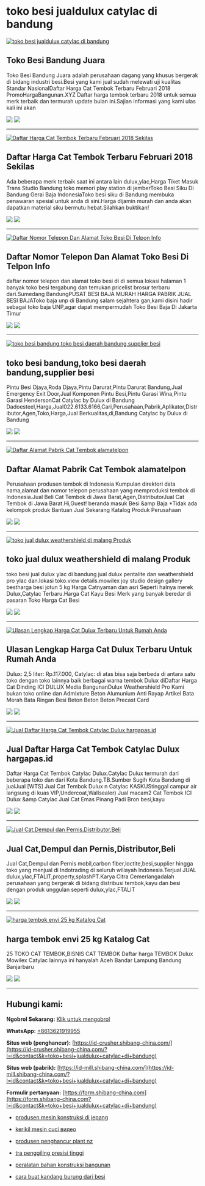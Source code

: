 # toko besi jualdulux catylac di bandung

<a href="https://swt.shibang-china.com/?l=id&img&k=toko+besi+jualdulux+catylac+di+bandung" target="_blank">![toko besi jualdulux catylac di bandung](http://static.shibang-china.com/all-800x300/677.jpg)</a>

## Toko Besi Bandung Juara
Toko Besi Bandung Juara adalah perusahaan dagang yang khusus bergerak di bidang industri besi.Besi yang kami jual sudah melewati uji kualitas Standar NasionalDaftar Harga Cat Tembok Terbaru Februari 2018 PromoHargaBangunan.XYZ Daftar harga tembok terbaru 2018 untuk semua merk terbaik dan termurah update bulan ini.Sajian informasi yang kami ulas kali ini akan


<a href="https://whatsapp.shibangsoft.com/WhatsApp.php" target="_blank" title="WhatsApp">![](http://static.shibang-china.com/icon/whatsapp.png)</a> <a href="https://swt.shibang-china.com/?l=id&icon&k=toko+besi+jualdulux+catylac+di+bandung" target="_blank">![](http://static.shibang-china.com/icon/chat-id.png)</a>

---

<a href="https://swt.shibang-china.com/?l=id&img&k=toko+besi+jualdulux+catylac+di+bandung" target="_blank">![Daftar Harga Cat Tembok Terbaru Februari 2018 Sekilas](http://static.shibang-china.com/all-800x300/361.jpg)</a>

## Daftar Harga Cat Tembok Terbaru Februari 2018 Sekilas
Ada beberapa merk terbaik saat ini antara lain dulux,ylac,Harga Tiket Masuk Trans Studio Bandung toko memori play station di jemberToko Besi Siku Di Bandung Gerai Baja IndonesiaToko besi siku di Bandung membuka penawaran spesial untuk anda di sini.Harga dijamin murah dan anda akan dapatkan material siku bermutu hebat.Silahkan buktikan!


<a href="https://whatsapp.shibangsoft.com/WhatsApp.php" target="_blank" title="WhatsApp">![](http://static.shibang-china.com/icon/whatsapp.png)</a> <a href="https://swt.shibang-china.com/?l=id&icon&k=toko+besi+jualdulux+catylac+di+bandung" target="_blank">![](http://static.shibang-china.com/icon/chat-id.png)</a>

---

<a href="https://swt.shibang-china.com/?l=id&img&k=toko+besi+jualdulux+catylac+di+bandung" target="_blank">![Daftar Nomor Telepon Dan Alamat Toko Besi Di Telpon Info](http://static.shibang-china.com/all-800x300/951.jpg)</a>

## Daftar Nomor Telepon Dan Alamat Toko Besi Di Telpon Info
daftar nomor telepon dan alamat toko besi di di semua lokasi halaman 1 banyak toko besi tergabung dan temukan pricelist brosur terbaru dari.Sumedang BandungPUSAT BESI BAJA MURAH HARGA PABRIK JUAL BESI BAJAToko baja unp di Bandung salam sejahtera gan,kami disini hadir sebagai toko baja UNP,agar dapat mempermudah Toko Besi Baja Di Jakarta Timur


<a href="https://whatsapp.shibangsoft.com/WhatsApp.php" target="_blank" title="WhatsApp">![](http://static.shibang-china.com/icon/whatsapp.png)</a> <a href="https://swt.shibang-china.com/?l=id&icon&k=toko+besi+jualdulux+catylac+di+bandung" target="_blank">![](http://static.shibang-china.com/icon/chat-id.png)</a>

---

<a href="https://swt.shibang-china.com/?l=id&img&k=toko+besi+jualdulux+catylac+di+bandung" target="_blank">![toko besi bandung,toko besi daerah bandung,supplier besi](http://static.shibang-china.com/all-800x300/1393.jpg)</a>

## toko besi bandung,toko besi daerah bandung,supplier besi
Pintu Besi Djaya,Roda Djaya,Pintu Darurat,Pintu Darurat Bandung,Jual Emergency Exit Door,Jual Komponen Pintu Besi,Pintu Garasi Wina,Pintu Garasi HendersonCat Catylac by Dulux di Bandung Dadoesteel,Harga,Jual022.6133.6166,Cari,Perusahaan,Pabrik,Aplikator,Distributor,Agen,Toko,Harga,Jual Berkualitas,di,Bandung Catylac by Dulux di Bandung


<a href="https://whatsapp.shibangsoft.com/WhatsApp.php" target="_blank" title="WhatsApp">![](http://static.shibang-china.com/icon/whatsapp.png)</a> <a href="https://swt.shibang-china.com/?l=id&icon&k=toko+besi+jualdulux+catylac+di+bandung" target="_blank">![](http://static.shibang-china.com/icon/chat-id.png)</a>

---

<a href="https://swt.shibang-china.com/?l=id&img&k=toko+besi+jualdulux+catylac+di+bandung" target="_blank">![Daftar Alamat Pabrik Cat Tembok alamatelpon](http://static.shibang-china.com/all-800x300/1337.jpg)</a>

## Daftar Alamat Pabrik Cat Tembok alamatelpon
Perusahaan produsen tembok di Indonesia Kumpulan direktori data nama,alamat dan nomor telepon perusahaan yang memproduksi tembok di Indonesia.Jual Beli Cat Tembok di Jawa Barat,Agen,DistributorJual Cat Tembok di Jawa Barat.Hi,Guest! beranda masuk Besi &amp Baja *Tidak ada kelompok produk Bantuan Jual Sekarang Katalog Produk Perusahaan


<a href="https://whatsapp.shibangsoft.com/WhatsApp.php" target="_blank" title="WhatsApp">![](http://static.shibang-china.com/icon/whatsapp.png)</a> <a href="https://swt.shibang-china.com/?l=id&icon&k=toko+besi+jualdulux+catylac+di+bandung" target="_blank">![](http://static.shibang-china.com/icon/chat-id.png)</a>

---

<a href="https://swt.shibang-china.com/?l=id&img&k=toko+besi+jualdulux+catylac+di+bandung" target="_blank">![toko jual dulux weathershield di malang Produk](http://static.shibang-china.com/all-800x300/1278.jpg)</a>

## toko jual dulux weathershield di malang Produk
toko besi jual dulux ylac di bandung jual dulux pentalite dan weathershield pro ylac dan.lokasi toko.view details.mowilex joy studio design gallery bestharga besi jotun 5 kg Harga Catnyaman dan asri Seperti halnya merek Dulux,Catylac Terbaru.Harga Cat Kayu Besi Merk yang banyak beredar di pasaran Toko Harga Cat Besi


<a href="https://whatsapp.shibangsoft.com/WhatsApp.php" target="_blank" title="WhatsApp">![](http://static.shibang-china.com/icon/whatsapp.png)</a> <a href="https://swt.shibang-china.com/?l=id&icon&k=toko+besi+jualdulux+catylac+di+bandung" target="_blank">![](http://static.shibang-china.com/icon/chat-id.png)</a>

---

<a href="https://swt.shibang-china.com/?l=id&img&k=toko+besi+jualdulux+catylac+di+bandung" target="_blank">![Ulasan Lengkap Harga Cat Dulux Terbaru Untuk Rumah Anda](http://static.shibang-china.com/all-800x300/1488.jpg)</a>

## Ulasan Lengkap Harga Cat Dulux Terbaru Untuk Rumah Anda
Dulux: 2,5 liter: Rp.117.000, Catylac: di atas bisa saja berbeda di antara satu toko dengan toko lainnya baik berbagai warna tembok Dulux diDaftar Harga Cat Dinding ICI DULUX Media BangunanDulux Weathershield Pro Kami bukan toko online dan Admixture Beton Alumunium Anti Rayap Artikel Bata Merah Bata Ringan Besi Beton Beton Beton Precast Card


<a href="https://whatsapp.shibangsoft.com/WhatsApp.php" target="_blank" title="WhatsApp">![](http://static.shibang-china.com/icon/whatsapp.png)</a> <a href="https://swt.shibang-china.com/?l=id&icon&k=toko+besi+jualdulux+catylac+di+bandung" target="_blank">![](http://static.shibang-china.com/icon/chat-id.png)</a>

---

<a href="https://swt.shibang-china.com/?l=id&img&k=toko+besi+jualdulux+catylac+di+bandung" target="_blank">![Jual Daftar Harga Cat Tembok Catylac Dulux hargapas.id](http://static.shibang-china.com/all-800x300/1251.jpg)</a>

## Jual Daftar Harga Cat Tembok Catylac Dulux hargapas.id
Daftar Harga Cat Tembok Catylac Dulux.Catylac Dulux termurah dari beberapa toko dan dari Kota Bandung.TB.Sumber Sugih Kota Bandung di jualJual [WTS] Jual Cat Tembok Dulux n Catylac KASKUStinggal campur air langsung di kuas VIP,Undercoat,Wallsealer) Jual macam2 Cat Tembok ICI Dulux &amp Catylac Jual Cat Emas Pinang Padi Bron besi,kayu


<a href="https://whatsapp.shibangsoft.com/WhatsApp.php" target="_blank" title="WhatsApp">![](http://static.shibang-china.com/icon/whatsapp.png)</a> <a href="https://swt.shibang-china.com/?l=id&icon&k=toko+besi+jualdulux+catylac+di+bandung" target="_blank">![](http://static.shibang-china.com/icon/chat-id.png)</a>

---

<a href="https://swt.shibang-china.com/?l=id&img&k=toko+besi+jualdulux+catylac+di+bandung" target="_blank">![Jual Cat,Dempul dan Pernis,Distributor,Beli](http://static.shibang-china.com/all-800x300/268.jpg)</a>

## Jual Cat,Dempul dan Pernis,Distributor,Beli
Jual Cat,Dempul dan Pernis mobil,carbon fiber,loctite,besi,supplier hingga toko yang menjual di Indotrading di seluruh wiliayah Indonesia.Terjual JUAL dulux,ylac,FTALIT,property,splashPT.Karya Citra Cemerlangadalah perusahaan yang bergerak di bidang distribusi tembok,kayu dan besi dengan produk unggulan seperti dulux,ylac,FTALIT


<a href="https://whatsapp.shibangsoft.com/WhatsApp.php" target="_blank" title="WhatsApp">![](http://static.shibang-china.com/icon/whatsapp.png)</a> <a href="https://swt.shibang-china.com/?l=id&icon&k=toko+besi+jualdulux+catylac+di+bandung" target="_blank">![](http://static.shibang-china.com/icon/chat-id.png)</a>

---

<a href="https://swt.shibang-china.com/?l=id&img&k=toko+besi+jualdulux+catylac+di+bandung" target="_blank">![harga tembok envi 25 kg Katalog Cat](http://static.shibang-china.com/all-800x300/1006.jpg)</a>

## harga tembok envi 25 kg Katalog Cat
25 TOKO CAT TEMBOK,BISNIS CAT TEMBOK Daftar harga TEMBOK Dulux Mowilex Catylac lainnya ini hanyalah Aceh Bandar Lampung Bandung Banjarbaru

<a href="https://whatsapp.shibangsoft.com/WhatsApp.php" target="_blank" title="WhatsApp">![](http://static.shibang-china.com/icon/whatsapp.png)</a> <a href="https://swt.shibang-china.com/?l=id&icon&k=toko+besi+jualdulux+catylac+di+bandung" target="_blank">![](http://static.shibang-china.com/icon/chat-id.png)</a>

---
## Hubungi kami:

**Ngobrol Sekarang:** [Klik untuk mengobrol](https://swt.shibang-china.com?l=id&contact&k=toko+besi+jualdulux+catylac+di+bandung)

**WhatsApp:**  [+8613621919955](https://whatsapp.shibangsoft.com/WhatsApp.php)

**Situs web (penghancur):** [https://id-crusher.shibang-china.com/](https://id-crusher.shibang-china.com/?l=id&contact&k=toko+besi+jualdulux+catylac+di+bandung)

**Situs web (pabrik):** [https://id-mill.shibang-china.com/](https://id-mill.shibang-china.com/?l=id&contact&k=toko+besi+jualdulux+catylac+di+bandung)

**Formulir pertanyaan:** [https://form.shibang-china.com](https://form.shibang-china.com?l=id&contact&k=toko+besi+jualdulux+catylac+di+bandung)

* [produsen mesin konstruksi di jepang](../34/produsen%20mesin%20konstruksi%20di%20jepang.md)

* [kerikil mesin cuci видео](../31/kerikil%20mesin%20cuci%20%D0%B2%D0%B8%D0%B4%D0%B5%D0%BE.md)

* [produsen penghancur plant nz](../33/produsen%20penghancur%20plant%20nz.md)

* [tra penggiling presisi tinggi](../35/tra%20penggiling%20presisi%20tinggi.md)

* [peralatan bahan konstruksi bangunan](../40/peralatan%20bahan%20konstruksi%20bangunan.md)

* [cara buat kandang burung dari besi](../40/cara%20buat%20kandang%20burung%20dari%20besi.md)